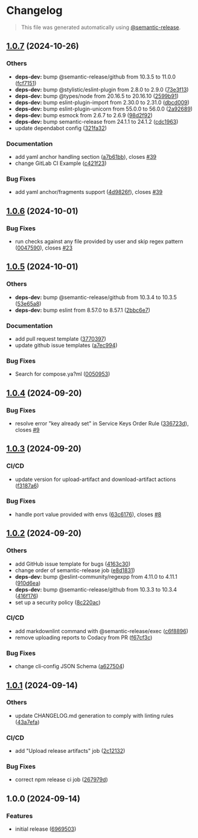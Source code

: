 # Changelog

> This file was generated automatically using [@semantic-release](https://github.com/semantic-release/semantic-release).

## [1.0.7](https://github.com/zavoloklom/docker-compose-linter/compare/v1.0.6...v1.0.7) (2024-10-26)

### Others

- **deps-dev:** bump @semantic-release/github from 10.3.5 to 11.0.0 ([fcf7151](https://github.com/zavoloklom/docker-compose-linter/commit/fcf715159bdfcf7075a0c5efdbed0f8a9b518d5c))
- **deps-dev:** bump @stylistic/eslint-plugin from 2.8.0 to 2.9.0 ([73e3f13](https://github.com/zavoloklom/docker-compose-linter/commit/73e3f13b8c4f655521c979bd3df76d51f075b16b))
- **deps-dev:** bump @types/node from 20.16.5 to 20.16.10 ([2599b91](https://github.com/zavoloklom/docker-compose-linter/commit/2599b917c4c118d47ae0a79743e5717102a43316))
- **deps-dev:** bump eslint-plugin-import from 2.30.0 to 2.31.0 ([dbcd009](https://github.com/zavoloklom/docker-compose-linter/commit/dbcd0092468e8e1c7857b36feedcbab53ebc64d1))
- **deps-dev:** bump eslint-plugin-unicorn from 55.0.0 to 56.0.0 ([2a92689](https://github.com/zavoloklom/docker-compose-linter/commit/2a9268923c58dc8c65e2f852f6b18e241af417f2))
- **deps-dev:** bump esmock from 2.6.7 to 2.6.9 ([98d2f92](https://github.com/zavoloklom/docker-compose-linter/commit/98d2f920caa086145c6493676fd3efff414c6d58))
- **deps-dev:** bump semantic-release from 24.1.1 to 24.1.2 ([cdc1963](https://github.com/zavoloklom/docker-compose-linter/commit/cdc196300a0145f80ebcd1cf821b79b931b9ee34))
- update dependabot config ([321fa32](https://github.com/zavoloklom/docker-compose-linter/commit/321fa328276ad68eb9575399bdc8d24310268f6b))

### Documentation

- add yaml anchor handling section ([a7b61bb](https://github.com/zavoloklom/docker-compose-linter/commit/a7b61bb877ed2e0e67dedac1395d2a32113c57df)), closes [#39](https://github.com/zavoloklom/docker-compose-linter/issues/39)
- change GitLab CI Example ([c421f23](https://github.com/zavoloklom/docker-compose-linter/commit/c421f2315a584adcc6b2414c25fa968e6053ffd8))

### Bug Fixes

- add yaml anchor/fragments support ([4d9826f](https://github.com/zavoloklom/docker-compose-linter/commit/4d9826f59831a583080d13fed2dbad6d3fab5f61)), closes [#39](https://github.com/zavoloklom/docker-compose-linter/issues/39)

## [1.0.6](https://github.com/zavoloklom/docker-compose-linter/compare/v1.0.5...v1.0.6) (2024-10-01)

### Bug Fixes

- run checks against any file provided by user and skip regex pattern ([0047590](https://github.com/zavoloklom/docker-compose-linter/commit/0047590e9459e7f13bfab81accd7fbac7c4139d9)), closes [#23](https://github.com/zavoloklom/docker-compose-linter/issues/23)

## [1.0.5](https://github.com/zavoloklom/docker-compose-linter/compare/v1.0.4...v1.0.5) (2024-10-01)

### Others

- **deps-dev:** bump @semantic-release/github from 10.3.4 to 10.3.5 ([53e65a8](https://github.com/zavoloklom/docker-compose-linter/commit/53e65a848c6ea1bc82cbb4977eebb7564478d748))
- **deps-dev:** bump eslint from 8.57.0 to 8.57.1 ([2bbc6e7](https://github.com/zavoloklom/docker-compose-linter/commit/2bbc6e78179fa40fff5529caf0ff407f1449c8ed))

### Documentation

- add pull request template ([3770397](https://github.com/zavoloklom/docker-compose-linter/commit/3770397c3aebc829d8f8d1a8dae297303d3158b0))
- update github issue templates ([a7ec994](https://github.com/zavoloklom/docker-compose-linter/commit/a7ec99412dcdda18f0405adfe10ed4f8e001a055))

### Bug Fixes

- Search for compose.ya?ml ([0050953](https://github.com/zavoloklom/docker-compose-linter/commit/00509536eac9929613649b805ffbf392dc068598))

## [1.0.4](https://github.com/zavoloklom/docker-compose-linter/compare/v1.0.3...v1.0.4) (2024-09-20)

### Bug Fixes

- resolve error "key already set" in Service Keys Order Rule ([336723d](https://github.com/zavoloklom/docker-compose-linter/commit/336723d7ebcdf717f278896f7fbf0d39fce4f5e9)), closes [#9](https://github.com/zavoloklom/docker-compose-linter/issues/9)

## [1.0.3](https://github.com/zavoloklom/docker-compose-linter/compare/v1.0.2...v1.0.3) (2024-09-20)

### CI/CD

- update version for upload-artifact and download-artifact actions ([f3187a6](https://github.com/zavoloklom/docker-compose-linter/commit/f3187a63679c7cbaf1ec5a6f009a4a09a0d4f366))

### Bug Fixes

- handle port value provided with envs ([63c6176](https://github.com/zavoloklom/docker-compose-linter/commit/63c617671f0b55630a9bc36cfc65a734596e7c56)), closes [#8](https://github.com/zavoloklom/docker-compose-linter/issues/8)

## [1.0.2](https://github.com/zavoloklom/docker-compose-linter/compare/v1.0.1...v1.0.2) (2024-09-20)

### Others

- add GitHub issue template for bugs ([4163c30](https://github.com/zavoloklom/docker-compose-linter/commit/4163c3084c3dae80d85bedfc7daba86b21f36318))
- change order of semantic-release job ([e8d1831](https://github.com/zavoloklom/docker-compose-linter/commit/e8d1831a683e0d6428c30376b0a668b6138717a8))
- **deps-dev:** bump @eslint-community/regexpp from 4.11.0 to 4.11.1 ([910d6ea](https://github.com/zavoloklom/docker-compose-linter/commit/910d6ea91a433021158073970283301d0909f153))
- **deps-dev:** bump @semantic-release/github from 10.3.3 to 10.3.4 ([416f176](https://github.com/zavoloklom/docker-compose-linter/commit/416f176965b9e9fa894ee5d61e9b569b5d7f53a1))
- set up a security policy ([8c220ac](https://github.com/zavoloklom/docker-compose-linter/commit/8c220ac824cceec1b0fb1066c0a11fa98eac1116))

### CI/CD

- add markdownlint command with @semantic-release/exec ([c6f8896](https://github.com/zavoloklom/docker-compose-linter/commit/c6f88964a174120041fff1b7744b3edde2f8c49e))
- remove uploading reports to Codacy from PR ([f67cf3c](https://github.com/zavoloklom/docker-compose-linter/commit/f67cf3ce8005cbdd3e8504341437a6629cce563b))

### Bug Fixes

- change cli-config JSON Schema ([a627504](https://github.com/zavoloklom/docker-compose-linter/commit/a627504f447e12d52d99617d8a1f9a7f99d0293f))

## [1.0.1](https://github.com/zavoloklom/docker-compose-linter/compare/v1.0.0...v1.0.1) (2024-09-14)

### Others

- update CHANGELOG.md generation to comply with linting rules ([43a7efa](https://github.com/zavoloklom/docker-compose-linter/commit/43a7efafb0fea05e50f81805758c8eec61f64153))

### CI/CD

- add "Upload release artifacts" job ([2c12132](https://github.com/zavoloklom/docker-compose-linter/commit/2c12132e25c7b3de253f40c7f4bd2a0d50687315))

### Bug Fixes

- correct npm release ci job ([267979d](https://github.com/zavoloklom/docker-compose-linter/commit/267979d635d695680f6f567df66ea47aa4203477))

## 1.0.0 (2024-09-14)

### Features

- initial release ([6969503](https://github.com/zavoloklom/docker-compose-linter/commit/69695032957556141669ea6a5daf213ba8479ffa))
